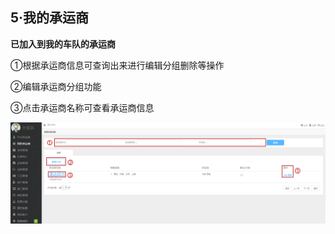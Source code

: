 ## **5·我的承运商**

**已加入到我的车队的承运商**

①根据承运商信息可查询出来进行编辑分组删除等操作

②编辑承运商分组功能

③点击承运商名称可查看承运商信息

![](/assets/QQ截图20161025093837.png)



